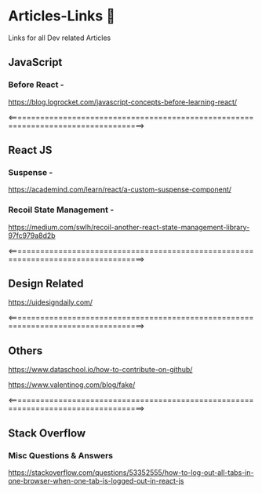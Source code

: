 # Articles-Links :balloon:
Links for all Dev related Articles

## JavaScript

### Before React -

https://blog.logrocket.com/javascript-concepts-before-learning-react/

<====================================================================================>

## React JS

### Suspense -

https://academind.com/learn/react/a-custom-suspense-component/

### Recoil State Management -

https://medium.com/swlh/recoil-another-react-state-management-library-97fc979a8d2b

<====================================================================================>

## Design Related

https://uidesigndaily.com/

<====================================================================================>

## Others

https://www.dataschool.io/how-to-contribute-on-github/

https://www.valentinog.com/blog/fake/

<====================================================================================>

## Stack Overflow 
### Misc Questions & Answers

https://stackoverflow.com/questions/53352555/how-to-log-out-all-tabs-in-one-browser-when-one-tab-is-logged-out-in-react-js
